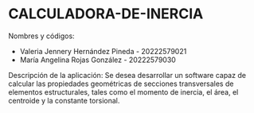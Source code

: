 # CALCULADORA-DE-INERCIA
Nombres y códigos: 
- Valeria Jennery Hernández Pineda - 20222579021
- María Angelina Rojas González - 20222579030

Descripción de la aplicación: 
Se desea desarrollar un software capaz de calcular las propiedades geométricas de secciones transversales de elementos estructurales, tales como el momento de inercia, el área, el centroide y la constante torsional.
